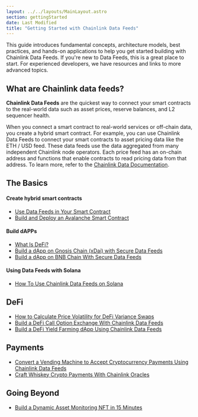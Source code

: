 ```yaml
---
layout: ../../layouts/MainLayout.astro
section: gettingStarted
date: Last Modified
title: "Getting Started with Chainlink Data Feeds"
---
```


This guide introduces fundamental concepts, architecture models, best practices, and hands-on applications to help you get started building with Chainlink Data Feeds. If you're new to Data Feeds, this is a great place to start. For experienced developers, we have resources and links to more advanced topics.

## What are Chainlink data feeds?

**Chainlink Data Feeds** are the quickest way to connect your smart contracts to the real-world data such as asset prices, reserve balances, and L2 sequencer health.

When you connect a smart contract to real-world services or off-chain data, you create a hybrid smart contract. For example, you can use Chainlink Data Feeds to connect your smart contracts to asset pricing data like the ETH / USD feed. These data feeds use the data aggregated from many independent Chainlink node operators. Each price feed has an on-chain address and functions that enable contracts to read pricing data from that address. To learn more, refer to the [Chainlink Data Documentation](/data-feeds/selecting-data-feeds/).

## The Basics

#### Create hybrid smart contracts

- [Use Data Feeds in Your Smart Contract](/getting-started/consuming-data-feeds/)
- [Build and Deploy an Avalanche Smart Contract](https://blog.chain.link/how-to-build-and-deploy-an-avalanche-smart-contract/?_ga=2.106053380.665783269.1666976693-311667859.1657771746)

#### Build dAPPs

- [What Is DeFi?](https://www.youtube.com/watch?v=ax8Za8qJUAg&list=PLVP9aGDn-X0Q3qBME3T9sBMw66xPsglMA&index=6&t=1s)
- [Build a dApp on Gnosis Chain (xDai) with Secure Data Feeds](https://blog.chain.link/build-a-dapp-on-xdai-chain-with-secure-data-feeds/?_ga=2.25902906.665783269.1666976693-311667859.1657771746)
- [Build a dApp on BNB Chain With Secure Data Feeds](https://blog.chain.link/build-a-dapp-on-binance-smart-chain-with-secure-data-feeds/)

#### Using Data Feeds with Solana

- [How To Use Chainlink Data Feeds on Solana](https://www.youtube.com/watch?v=PrcAjN0Vw5w&list=PLVP9aGDn-X0QwJVbQvuKr-zrh2_DV5M6J&index=7)

## DeFi

- [How to Calculate Price Volatility for DeFi Variance Swaps](https://blog.chain.link/how-to-calculate-price-volatility-for-defi-variance-swaps/?_ga=2.26883258.665783269.1666976693-311667859.1657771746)
- [Build a DeFi Call Option Exchange With Chainlink Data Feeds](https://blog.chain.link/defi-call-option-exchange-in-solidity/)
- [Build a DeFi Yield Farming dApp Using Chainlink Data Feeds](https://blog.chain.link/build-defi-yield-farming-application-with-chainlink/)

## Payments

- [Convert a Vending Machine to Accept Cryptocurrency Payments Using Chainlink Data Feeds](https://blog.chain.link/cryptocurrency-vending-machine/)
- [Craft Whiskey Crypto Payments With Chainlink Oracles](https://blog.chain.link/craft-whiskey-crypto-payments-with-chainlink-oracles/?_ga=2.126680970.665783269.1666976693-311667859.1657771746)

## Going Beyond

- [Build a Dynamic Asset Monitoring NFT in 15 Minutes](https://www.youtube.com/watch?v=7dINpoH2Kzc)
